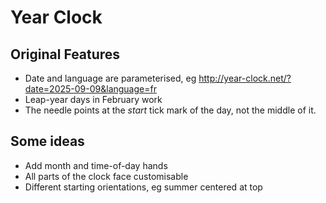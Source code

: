 Year Clock
==========


Original Features
-----------------

* Date and language are parameterised, eg http://year-clock.net/?date=2025-09-09&language=fr
* Leap-year days in February work
* The needle points at the *start* tick mark of the day, not the middle of it.


Some ideas
----------

* Add month and time-of-day hands
* All parts of the clock face customisable
* Different starting orientations, eg summer centered at top


